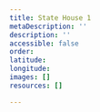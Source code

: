 ```yaml
---
title: State House 1
metaDescription: ''
description: ''
accessible: false
order: 
latitude: 
longitude: 
images: []
resources: []

---
```

